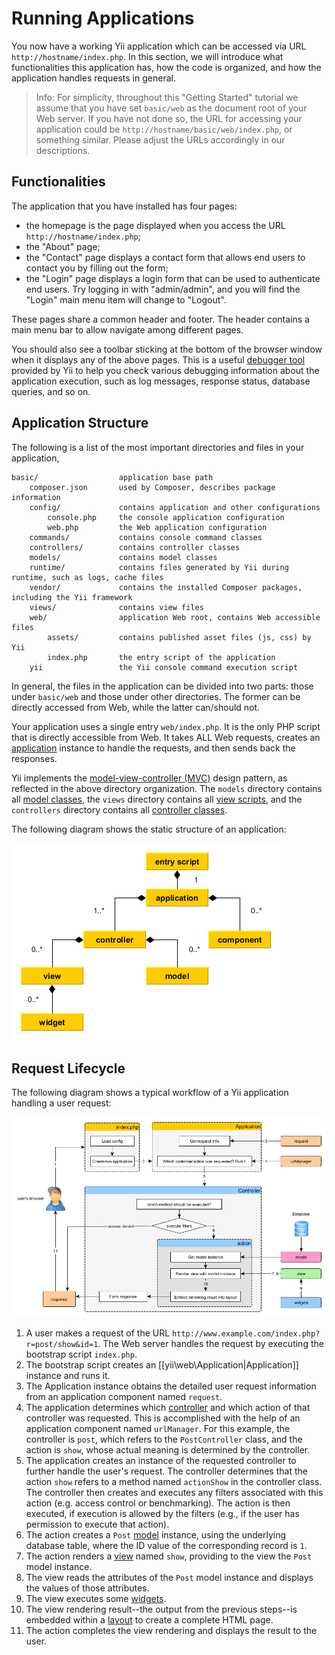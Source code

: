 Running Applications
====================

You now have a working Yii application which can be accessed via URL `http://hostname/index.php`.
In this section, we will introduce what functionalities this application has, how the code is organized,
and how the application handles requests in general.

> Info: For simplicity, throughout this "Getting Started" tutorial we assume that you have set `basic/web`
  as the document root of your Web server. If you have not done so, the URL for accessing
  your application could be `http://hostname/basic/web/index.php`, or something similar.
  Please adjust the URLs accordingly in our descriptions.


Functionalities
---------------

The application that you have installed has four pages:

* the homepage is the page displayed when you access the URL `http://hostname/index.php`;
* the "About" page;
* the "Contact" page displays a contact form that allows end users to contact you by filling out the form;
* the "Login" page displays a login form that can be used to authenticate end users. Try logging in
  with "admin/admin", and you will find the "Login" main menu item will change to "Logout".

These pages share a common header and footer. The header contains a main menu bar to allow navigate
among different pages.

You should also see a toolbar sticking at the bottom of the browser window when it displays any of the above pages.
This is a useful [debugger tool](tool-debugger.md) provided by Yii to help you check various debugging information
about the application execution, such as log messages, response status, database queries, and so on.


Application Structure
---------------------

The following is a list of the most important directories and files in your application,

```
basic/                  application base path
    composer.json       used by Composer, describes package information
    config/             contains application and other configurations
        console.php     the console application configuration
        web.php         the Web application configuration
    commands/           contains console command classes
    controllers/        contains controller classes
    models/             contains model classes
    runtime/            contains files generated by Yii during runtime, such as logs, cache files
    vendor/             contains the installed Composer packages, including the Yii framework
    views/              contains view files
    web/                application Web root, contains Web accessible files
        assets/         contains published asset files (js, css) by Yii
        index.php       the entry script of the application
    yii                 the Yii console command execution script
```

In general, the files in the application can be divided into two parts: those under `basic/web` and those
under other directories. The former can be directly accessed from Web, while the latter can/should not.

Your application uses a single entry `web/index.php`. It is the only PHP script that is directly accessible from Web.
It takes ALL Web requests, creates an [application](structure-applications.md) instance to handle the requests,
and then sends back the responses.

Yii implements the [model-view-controller (MVC)](http://wikipedia.org/wiki/Model-view-controller) design pattern,
as reflected in the above directory organization. The `models` directory contains all [model classes](structure-models.md),
the `views` directory contains all [view scripts](structure-views.md), and the `controllers` directory contains
all [controller classes](structure-controllers.md).

The following diagram shows the static structure of an application:

![Static structure of Yii application](images/application-structure.png)


Request Lifecycle
-----------------

The following diagram shows a typical workflow of a Yii application  handling a user request:

![Typical workflow of a Yii application](images/application-lifecycle.png)

1. A user makes a request of the URL `http://www.example.com/index.php?r=post/show&id=1`.
   The Web server handles the request by executing the bootstrap script `index.php`.
2. The bootstrap script creates an [[yii\web\Application|Application]] instance and runs it.
3. The Application instance obtains the detailed user request information from an application component named `request`.
4. The application determines which [controller](controller.md) and which action of that controller was requested.
   This is accomplished with the help of an application component named `urlManager`.
   For this example, the controller is `post`, which refers to the `PostController` class, and the action is `show`,
   whose actual meaning is determined by the controller.
5. The application creates an instance of the requested controller to further handle the user's request.
   The controller determines that the action `show` refers to a method named `actionShow` in the controller class.
   The controller then creates and executes any filters associated with this action (e.g. access control or benchmarking).
   The action is then executed, if execution is allowed by the filters (e.g., if the user has permission to execute that action).
6. The action creates a `Post` [model](model.md) instance, using the underlying database table, where the ID value of the corresponding record is `1`.
7. The action renders a [view](view.md) named `show`, providing to the view the `Post` model instance.
8. The view reads the attributes of the `Post` model instance and displays the values of those attributes.
9. The view executes some [widgets](view.md#widgets).
10. The view rendering result--the output from the previous steps--is embedded within a [layout](view.md#layout) to create a complete HTML page.
11. The action completes the view rendering and displays the result to the user.

